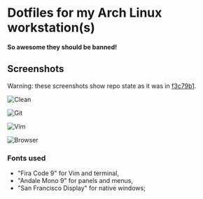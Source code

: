 # Dotfiles for my Arch Linux workstation(s)

**So awesome they should be banned!**

## Screenshots

Warning: these screenshots show repo state as it was in [f3c79b1](https://github.com/daGrevis/Dotfiles/tree/f3c79b1dceaf280193f759cf95cc4b640e0cee79).

![Clean](https://raw.github.com/daGrevis/Dotfiles/master/Screenshots/clean.png)

![Git](https://raw.github.com/daGrevis/Dotfiles/master/Screenshots/git.png)

![Vim](https://raw.github.com/daGrevis/Dotfiles/master/Screenshots/vim.png)

![Browser](https://raw.github.com/daGrevis/Dotfiles/master/Screenshots/browser.png)

### Fonts used

* "Fira Code 9" for Vim and terminal,
* "Andale Mono 9" for panels and menus,
* "San Francisco Display" for native windows;
